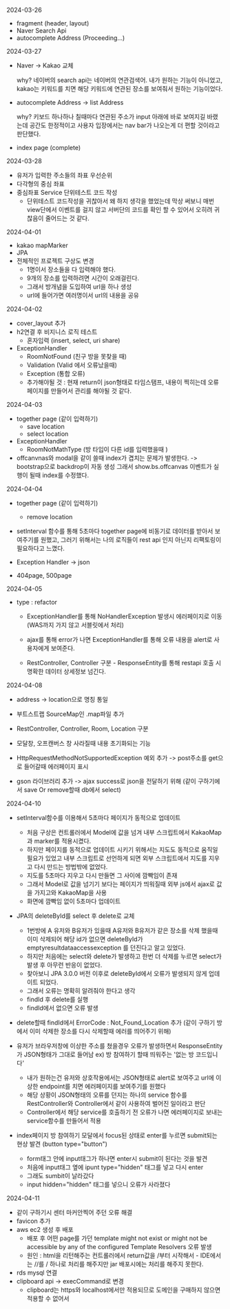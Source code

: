 2024-03-26
- fragment (header, layout)
- Naver Search Api
- autocomplete Address (Proceeding...)

2024-03-27
- Naver -> Kakao 교체

  why? 네이버의 search api는 네이버의 연관검색어. 내가 원하는 기능이 아니었고, kakao는 키워드를 치면 해당 키워드에 연관된 장소를 보여줘서 원하는 기능이었다.
  
- autocomplete Address -> list Address

  why? 키보드 하나하나 칠때마다 연관된 주소가 input 아래에 바로 보여지길 바랬는데 공간도 한정적이고 사용자 입장에서는 nav bar가 나오는게 더 편할 것이라고 판단했다.
  
- index page (complete)

2024-03-28
- 유저가 입력한 주소들의 좌표 우선순위
- 다각형의 중심 좌표
- 중심좌표 Service 단위테스트 코드 작성
  - 단위테스트 코드작성을 귀찮아서 왜 하지 생각을 했었는데 막상 써보니 매번 view단에서 이벤트를 걸지 않고 서버단의 코드를 확인 할 수 있어서 오히려 귀찮음이 줄어드는 것 같다.

2024-04-01
- kakao mapMarker
- JPA
- 전체적인 프로젝트 구상도 변경
   - 1명이서 장소들을 다 입력해야 했다.
   - 9개의 장소를 입력하려면 시간이 오래걸린다.
   - 그래서 방개념을 도입하여 url을 하나 생성
   - url에 들어가면 여러명이서 url의 내용을 공유

2024-04-02
- cover_layout 추가
- h2연결 후 비지니스 로직 테스트
  - 혼자입력 (insert, select, uri share)
- ExceptionHandler
    - RoomNotFound (친구 방을 못찾을 때)
    - Validation (Valid 에서 오류났을때)
    - Exception (통합 오류)
    - 추가해야될 것 : 현재 return이 json형태로 타임스탬프, 내용이 찍히는데 오류페이지를 만들어서 관리를 해야될 것 같다.

 2024-04-03
- together page (같이 입력하기)
   - save location
   - select location
- ExceptionHandler
    - RoomNotMathType (방 타입이 다른 id를 입력했을때 )
- offcanvnas와 modal을 같이 쓸때 index가 겹치는 문제가 발생한다. -> bootstrap으로 backdrop이 자동 생성 그래서 show.bs.offcanvas 이벤트가 실행이 될때 index를 수정했다.

2024-04-04
- together page (같이 입력하기)
   - remove location
- setInterval 함수를 통해 5초마다 together page에 비동기로 데이터를 받아서 보여주기를 원했고,
  그러기 위해서는 나의 로직들이 rest api 인지 아닌지 리팩토링이 필요하다고 느꼈다.

- Exception Handler -> json
- 404page, 500page

2024-04-05

- type : refactor

    - ExceptionHandler를 통해 NoHandlerException 발생시 에러페이지로 이동
(WAS까지 가지 않고 서블릿에서 처리)

    - ajax를 통해 error가 나면 ExceptionHandler를 통해 오류 내용을 alert로 사용자에게 보여준다.

    - RestController, Controller 구분 - ResponseEntity를 통해 restapi 호출 시 명확한 데이터 상세정보 넘긴다.
 
2024-04-08

- address -> location으로 명칭 통일

- 부트스트랩 SourceMap인 .map파일 추가

- RestController, Controller, Room, Location 구분

- 모달창, 오프캔버스 창 사라질때 내용 초기화되는 기능

- HttpRequestMethodNotSupportedException 예외 추가
-> post주소를 get으로 들어갈때 에러페이지 표시

- gson 라이브러리 추가
-> ajax success로 json을 전달하기 위해 (같이 구하기에서 save Or remove할때 db에서 select)

2024-04-10

- setInterval함수를 이용해서 5초마다 페이지가 동적으로 업데이트
    - 처음 구상은 컨트롤러에서 Model에 값을 넘겨 내부 스크립트에서 KakaoMap과 marker를 적용시켰다.
    - 하지만 페이지를 동적으로 업데이트 시키기 위해서는 지도도 동적으로 움직일 필요가 있었고 내부 스크립트로 선언하게 되면 외부 스크립트에서 지도를 지우고 다시 만드는 방법밖에 없었다.
    - 지도를 5초마다 지우고 다시 만들면 그 사이에 깜빡임이 존재
    - 그래서 Model로 값을 넘기기 보다는 페이지가 띄워질때 외부 js에서  ajax로 값을 가지고와 KakaoMap을 사용
    - 화면에 깜빡임 없이 5초마다 업데이트

- JPA의 deleteById를 select 후 delete로 교체
    - 1번방에 A 유저와 B유저가 있을때 A유저와 B유저가 같은 장소를 삭제 했을때 이미 삭제되어 해당 id가 없으면 deleteById가 emptyresultdataaccessexception 를 던진다고 알고 있었다.
    - 하지만 처음에는 select와 delete가 발생하고 한번 더 삭제를 누르면 select가 발생 후 아무런 반응이 없었다.
    - 찾아보니 JPA 3.0.0 버전 이후로 deleteById에서 오류가 발생되지 않게 업데이트 되었다.
    - 그래서 오류는 명확히 알려줘야 한다고 생각
    - findId 후 delete를 실행
    - findId에서 없으면 오류 발생

- delete할때 findId에서 ErrorCode : Not_Found_Location 추가 (같이 구하기 방에서 이미 삭제한 장소를 다시 삭제할때 에러를 띄어주기 위해)

- 유저가 브라우저창에 이상한 주소를 쳤을경우 오류가 발생하면서 ResponseEntity가 JSON형태가 그대로 들어남 ex) 방 참여하기 할때 띄워주는 '없는 방 코드입니다'
    - 내가 원하는건 유저와 상호작용에서는 JSON형태로 alert로 보여주고 url에 이상한 endpoint를 치면 에러페이지를 보여주기를 원했다
    - 해당 상황이 JSON형태의 오류를 던지는 하나의 service 함수를 RestController와 Controller에서 같이 사용하여 벌어진 일이라고 판단
    - Controller에서 해당 service를 호출하기 전 오류가 나면 에러페이지로 보내는 service함수를 만들어서 적용

- index페이지 방 참여하기 모달에서 focus된 상태로 enter를 누르면 submit되는 현상 발견 (button type="button")
    - form태그 안에 input태그가 하나면 enter시 submit이 된다는 것을 발견
    - 처음에 input태그 옆에 ipunt type="hidden" 태그를 넣고 다시 enter
    - 그래도 sumbit이 날라갔다
    - input hidden="hidden" 태그를 넣으니 오류가 사라졌다

2024-04-11

- 같이 구하기시 센터 마커안찍어 주던 오류 해결
- favicon 추가
- aws ec2 생성 후 배포 
    - 배포 후 어떤 page를 가던 template might not exist or might not be accessible by any of the configured Template Resolvers 오류 발생
    - 원인 : html을 리턴해주는 컨트롤러에서 return값을 /부터 시작해서 - IDE에서는 //를 / 하나로 처리를 해주지만 jar 배포시에는 처리를 해주지 못한다.
- rds mysql 연결
- clipboard api -> execCommand로 변경
    - clipboard는 https와 localhost에서만 적용되므로 도메인을 구매하지 않으면 적용할 수 없어서
